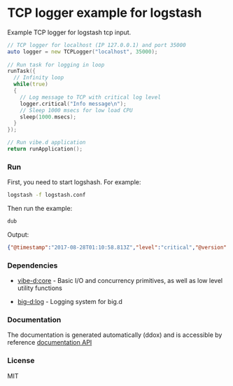 # TCP logger example for logstash

Example TCP logger for logstash tcp input.
``` d
// TCP logger for localhost (IP 127.0.0.1) and port 35000
auto logger = new TCPLogger("localhost", 35000);
 
// Run task for logging in loop
runTask({
  // Infinity loop
  while(true)
  {
    // Log message to TCP with critical log level
    logger.critical("Info message\n");
    // Sleep 1000 msecs for low load CPU
    sleep(1000.msecs);
  }
});

// Run vibe.d application
return runApplication();
```

### Run
First, you need to start logshash. For example:
``` bash
logstash -f logstash.conf
```

Then run the example:

``` bash
dub
```

Output:
``` json
{"@timestamp":"2017-08-28T01:10:58.813Z","level":"critical","@version":"1","host":"127.0.0.1","time":"2017-08-28T04:10:58.811","message":"Info message\n","type":"bigd"}
```

### Dependencies
* [vibe-d:core] - Basic I/O and concurrency primitives, as well as low level utility functions
* [big-d:log] - Logging system for big.d


  [vibe-d:core]: <http://vibed.org/>
  [big-d:log]: <http://vibed.org/>

### Documentation
The documentation is generated automatically (ddox) and is accessible by reference [documentation API](https://llc-cereris.github.io/big.d/big/log/tcplogger/TCPLogger.html)

### License
MIT
